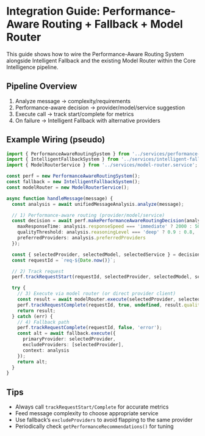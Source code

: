 # Integration Guide: Performance-Aware Routing + Fallback + Model Router

This guide shows how to wire the Performance-Aware Routing System alongside Intelligent Fallback and the existing Model Router within the Core Intelligence pipeline.

## Pipeline Overview
1. Analyze message → complexity/requirements
2. Performance-aware decision → provider/model/service suggestion
3. Execute call → track start/complete for metrics
4. On failure → Intelligent Fallback with alternative providers

## Example Wiring (pseudo)
```ts
import { PerformanceAwareRoutingSystem } from '../services/performance-aware-routing.service';
import { IntelligentFallbackSystem } from '../services/intelligent-fallback-system.service';
import { ModelRouterService } from '../services/model-router.service';

const perf = new PerformanceAwareRoutingSystem();
const fallback = new IntelligentFallbackSystem();
const modelRouter = new ModelRouterService();

async function handleMessage(message) {
  const analysis = await unifiedMessageAnalysis.analyze(message);

  // 1) Performance-aware routing (provider/model/service)
  const decision = await perf.makePerformanceAwareRoutingDecision(analysis, {
    maxResponseTime: analysis.responseSpeed === 'immediate' ? 2000 : 5000,
    qualityThreshold: analysis.reasoningLevel === 'deep' ? 0.9 : 0.8,
    preferredProviders: analysis.preferredProviders
  });

  const { selectedProvider, selectedModel, selectedService } = decision;
  const requestId = `req-${Date.now()}`;

  // 2) Track request
  perf.trackRequestStart(requestId, selectedProvider, selectedModel, selectedService);

  try {
    // 3) Execute via model router (or direct provider client)
    const result = await modelRouter.execute(selectedProvider, selectedModel, analysis);
    perf.trackRequestComplete(requestId, true, undefined, result.qualityScore);
    return result;
  } catch (err) {
    // 4) Fallback path
    perf.trackRequestComplete(requestId, false, 'error');
    const alt = await fallback.execute({
      primaryProvider: selectedProvider,
      excludeProviders: [selectedProvider],
      context: analysis
    });
    return alt;
  }
}
```

## Tips
- Always call `trackRequestStart/Complete` for accurate metrics
- Feed message complexity to choose appropriate service
- Use fallback’s `excludeProviders` to avoid flapping to the same provider
- Periodically check `getPerformanceRecommendations()` for tuning
